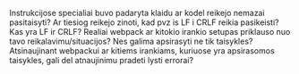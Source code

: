 Instrukcijose specialiai buvo padaryta klaidu ar kodel reikejo nemazai pasitaisyti? Ar tiesiog reikejo zinoti, kad pvz is LF i CRLF reikia pasikeisti?
Kas yra LF ir CRLF?
Realiai webpack ar kitokio irankio setupas priklauso nuo tavo reikalavimu/situacijos? Nes galima apsirasyti ne tik taisykles?
Atsinaujinant webpackui ar kitiems irankiams, kuriuose yra apsirasomos taisykles, gali del atnaujinimu pradeti lysti errorai?